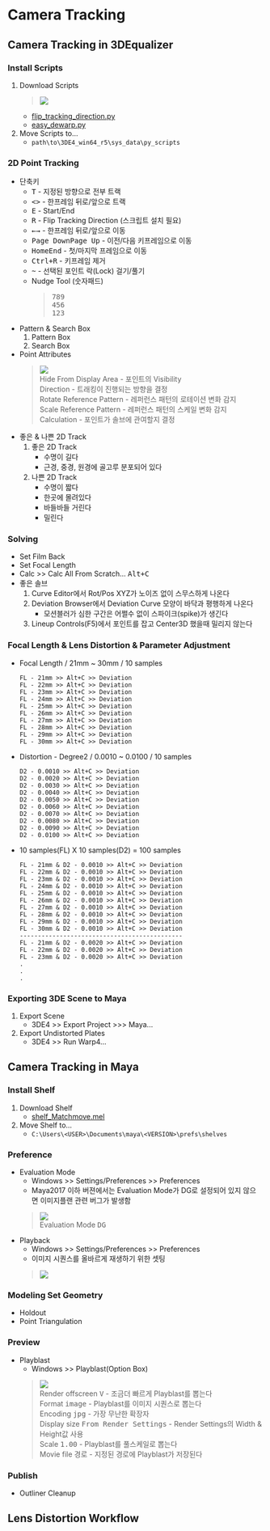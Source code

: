 # Camera Tracking

## Camera Tracking in 3DEqualizer
### Install Scripts
1. Download Scripts
    > ![](../img/week3/download_script.png)
    - [flip_tracking_direction.py](https://gist.github.com/kohyuk91/547c6325b559960702aa5499214d0003)
    - [easy_dewarp.py](https://gist.github.com/kohyuk91/9df1c8a6903931f2c8ab7cb6bd532d95)
1. Move Scripts to...
    - `path\to\3DE4_win64_r5\sys_data\py_scripts`
### 2D Point Tracking
- 단축키
    - <kbd>T</kbd> - 지정된 방향으로 전부 트랙
    - <kbd><</kbd><kbd>></kbd> - 한프레임 뒤로/앞으로 트랙
    - <kbd>E</kbd> - Start/End
    - <kbd>R</kbd> - Flip Tracking Direction (스크립트 설치 필요)
    - <kbd>←</kbd><kbd>→</kbd> - 한프레임 뒤로/앞으로 이동
    - <kbd>Page Down</kbd><kbd>Page Up</kbd> - 이전/다음 키프레임으로 이동
    - <kbd>Home</kbd><kbd>End</kbd> - 첫/마지막 프레임으로 이동
    - <kbd>Ctrl+R</kbd> - 키프레임 제거
    - <kbd>~</kbd> - 선택된 포인트 락(Lock) 걸기/풀기
    - Nudge Tool (숫자패드)
        > <kbd>7</kbd><kbd>8</kbd><kbd>9</kbd><br>
        > <kbd>4</kbd><kbd>5</kbd><kbd>6</kbd><br>
        > <kbd>1</kbd><kbd>2</kbd><kbd>3</kbd><br>
- Pattern & Search Box
    1. Pattern Box
    1. Search Box
- Point Attributes
    > ![](../img/week3/attribute_editor_point.png)<br>
    > Hide From Display Area - 포인트의 Visibility<br>
    > Direction - 트래킹이 진행되는 방향을 결정<br>
    > Rotate Reference Pattern - 레퍼런스 패턴의 로테이션 변화 감지<br>
    > Scale Reference Pattern - 레퍼런스 패턴의 스케일 변화 감지<br>
    > Calculation - 포인트가 솔브에 관여할지 결정<br>
- 좋은 & 나쁜 2D Track
    1. 좋은 2D Track
        - 수명이 길다
        - 근경, 중경, 원경에 골고루 분포되어 있다
    1. 나쁜 2D Track
        - 수명이 짧다
        - 한곳에 몰려있다
        - 바들바들 거린다
        - 밀린다

### Solving
- Set Film Back
- Set Focal Length
- Calc >> Calc All From Scratch... <kbd>Alt+C</kbd>
- 좋은 솔브
    1. Curve Editor에서 Rot/Pos XYZ가 노이즈 없이 스무스하게 나온다
    1. Deviation Browser에서 Deviation Curve 모양이 바닥과 평행하게 나온다
        - 모션블러가 심한 구간은 어쩔수 없이 스파이크(spike)가 생긴다
    1. Lineup Controls(F5)에서 포인트를 잡고 Center3D 했을때 밀리지 않는다

### Focal Length & Lens Distortion & Parameter Adjustment
- Focal Length / 21mm ~ 30mm / 10 samples
    ```
    FL - 21mm >> Alt+C >> Deviation
    FL - 22mm >> Alt+C >> Deviation
    FL - 23mm >> Alt+C >> Deviation
    FL - 24mm >> Alt+C >> Deviation
    FL - 25mm >> Alt+C >> Deviation
    FL - 26mm >> Alt+C >> Deviation
    FL - 27mm >> Alt+C >> Deviation
    FL - 28mm >> Alt+C >> Deviation
    FL - 29mm >> Alt+C >> Deviation
    FL - 30mm >> Alt+C >> Deviation
    ```
- Distortion - Degree2 / 0.0010 ~ 0.0100 / 10 samples
    ```
    D2 - 0.0010 >> Alt+C >> Deviation
    D2 - 0.0020 >> Alt+C >> Deviation
    D2 - 0.0030 >> Alt+C >> Deviation
    D2 - 0.0040 >> Alt+C >> Deviation
    D2 - 0.0050 >> Alt+C >> Deviation
    D2 - 0.0060 >> Alt+C >> Deviation
    D2 - 0.0070 >> Alt+C >> Deviation
    D2 - 0.0080 >> Alt+C >> Deviation
    D2 - 0.0090 >> Alt+C >> Deviation
    D2 - 0.0100 >> Alt+C >> Deviation
    ```    
- 10 samples(FL) X 10 samples(D2) = 100 samples
    ```
    FL - 21mm & D2 - 0.0010 >> Alt+C >> Deviation
    FL - 22mm & D2 - 0.0010 >> Alt+C >> Deviation
    FL - 23mm & D2 - 0.0010 >> Alt+C >> Deviation
    FL - 24mm & D2 - 0.0010 >> Alt+C >> Deviation
    FL - 25mm & D2 - 0.0010 >> Alt+C >> Deviation
    FL - 26mm & D2 - 0.0010 >> Alt+C >> Deviation
    FL - 27mm & D2 - 0.0010 >> Alt+C >> Deviation
    FL - 28mm & D2 - 0.0010 >> Alt+C >> Deviation
    FL - 29mm & D2 - 0.0010 >> Alt+C >> Deviation
    FL - 30mm & D2 - 0.0010 >> Alt+C >> Deviation
    ---------------------------------------------
    FL - 21mm & D2 - 0.0020 >> Alt+C >> Deviation
    FL - 22mm & D2 - 0.0020 >> Alt+C >> Deviation
    FL - 23mm & D2 - 0.0020 >> Alt+C >> Deviation
    .
    .
    .
    ```

### Exporting 3DE Scene to Maya
1. Export Scene
    - 3DE4 >> Export Project >>> Maya...
1. Export Undistorted Plates
    - 3DE4 >> Run Warp4...


## Camera Tracking in Maya
### Install Shelf
1. Download Shelf
    - [shelf_Matchmove.mel](https://gist.github.com/kohyuk91/7edce53bc0c5dfa7a38c775e2edbd51e)
2. Move Shelf to...
    - `C:\Users\<USER>\Documents\maya\<VERSION>\prefs\shelves`
### Preference
- Evaluation Mode
    - Windows >> Settings/Preferences >> Preferences
    - Maya2017 이하 버젼에서는 Evaluation Mode가 DG로 설정되어 있지 않으면 이미지플랜 관련 버그가 발생함
    > ![](../img/week3/evaluation_mode.png)<br>
    > Evaluation Mode <kbd>DG</kbd><br>
- Playback
    - Windows >> Settings/Preferences >> Preferences
    - 이미지 시퀀스를 올바르게 재생하기 위한 셋팅
    > ![](../img/week3/playback.png)
### Modeling Set Geometry
- Holdout
- Point Triangulation

### Preview
- Playblast
    - Windows >> Playblast(Option Box)
    > ![](../img/week3/playblast_v2.png)<br>
    > Render offscreen <kbd>V</kbd> - 조금더 빠르게 Playblast를 뽑는다<br>
    > Format <kbd>image</kbd> - Playblast를 이미지 시퀀스로 뽑는다<br>
    > Encoding <kbd>jpg</kbd> - 가장 무난한 확장자<br>
    > Display size <kbd>From Render Settings</kbd> - Render Settings의 Width & Height값 사용<br>
    > Scale <kbd>1.00</kbd> - Playblast를 풀스케일로 뽑는다<br>
    > Movie file <kbd>경로</kbd> - 지정된 경로에 Playblast가 저장된다

### Publish
- Outliner Cleanup

## Lens Distortion Workflow
